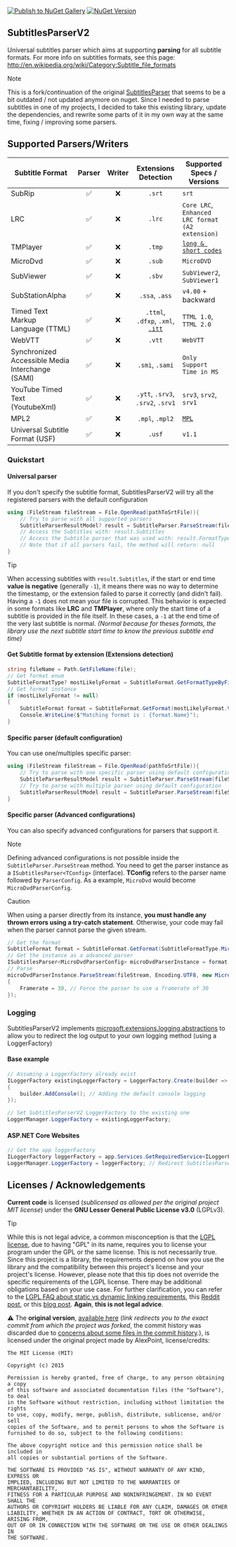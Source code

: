 [![Publish to NuGet Gallery](https://github.com/kitsumed/SubtitlesParserV2/actions/workflows/Create%20NuGet%20release.yml/badge.svg)](https://github.com/kitsumed/SubtitlesParserV2/actions/workflows/Create%20NuGet%20release.yml) [![NuGet Version](https://img.shields.io/nuget/v/SubtitlesParserV2)](https://www.nuget.org/packages/SubtitlesParserV2/)
## SubtitlesParserV2
Universal subtitles parser which aims at supporting **parsing** for all subtitle formats.
For more info on subtitles formats, see this page: http://en.wikipedia.org/wiki/Category:Subtitle_file_formats
> [!NOTE]
> This is a fork/continuation of the original [SubtitlesParser](https://github.com/AlexPoint/SubtitlesParser) that seems to be a bit outdated / not updated anymore on nuget. Since I needed to parse subtitles in one of my projects, I decided to take this existing library, update the dependencies, and rewrite some parts of it in my own way at the same time, fixing / improving some parsers.

## Supported Parsers/Writers
| Subtitle Format                         | Parser | Writer | Extensions Detection            | Supported Specs / Versions     |
|-----------------------------------------|:------:|:------:|:-------------------------------:|--------------------------------|
| SubRip                                  | ✅     | ❌     | `.srt`                         | `srt`                          |
| LRC                                     | ✅     | ❌     | `.lrc`                         | `Core LRC`, `Enhanced LRC format (A2 extension)`|
| TMPlayer                                | ✅     | ❌     | `.tmp`                         | [`long & short codes`](https://wiki.multimedia.cx/index.php/TMPlayer)|
| MicroDvd                                | ✅     | ❌     | `.sub`                         | `MicroDVD`                     |
| SubViewer                               | ✅     | ❌     | `.sbv`                         | `SubViewer2`, `SubViewer1`     |
| SubStationAlpha                         | ✅     | ❌     | `.ssa`, `.ass`                 | `v4.00` + backward             |
| Timed Text Markup Language (TTML)       | ✅     | ❌     | `.ttml`, `.dfxp`, `.xml`, [`.itt`](https://web.archive.org/web/20250304000638/https://help.apple.com/itc/filmspec/#/itc5866cbf7c)| `TTML 1.0`, `TTML 2.0`     |
| WebVTT                                  | ✅     | ❌     | `.vtt`                         | `WebVTT`                       |
| Synchronized Accessible Media Interchange (SAMI) | ✅ | ❌| `.smi`, `.sami`                | `Only Support Time in MS`      |
| YouTube Timed Text (YoutubeXml)         | ✅     | ❌     | `.ytt`, `.srv3`, `.srv2`, `.srv1` | `srv3`, `srv2`, `srv1`      |
| MPL2                                    | ✅     | ❌     | `.mpl`, `.mpl2`                | [`MPL`](https://wiki.multimedia.cx/index.php/MPL2)|
| Universal Subtitle Format (USF)         | ✅     | ❌     | `.usf`                         | `v1.1`                         |

### Quickstart
#### Universal parser

If you don't specify the subtitle format, SubtitlesParserV2 will try all the registered parsers with the default configuration

```csharp
using (FileStream fileStream = File.OpenRead(pathToSrtFile)){
	// Try to parse with all supported parsers
	SubtitleParserResultModel? result = SubtitleParser.ParseStream(fileStream, Encoding.UTF8)
	// Access the Subtitles with: result.Subtitles
	// Access the Subtitle parser that was used with: result.FormatType
	// Note that if all parsers fail, the method will return: null
}
```

> [!TIP]
> When accessing subtitles with `result.Subtitles`, if the start or end time **value is negative** (generally `-1`), it means there was no way to determine the timestamp, or the extension failed to parse it correctly (and didn't fail).
> Having a `-1` does not mean your file is corrupted. This behavior is expected in some formats like **LRC** and **TMPlayer**, where only the start time of a subtitle is provided in the file itself. In these cases, a `-1` at the end time of the very last subtitle is normal. *(Normal because for theses formats, the library use the next subtitle start time to know the previous subtitle end time)*

#### Get Subtitle format by extension (Extensions detection)

```csharp
string fileName = Path.GetFileName(file);
// Get format enum
SubtitleFormatType? mostLikelyFormat = SubtitleFormat.GetFormatTypeByFileExtensionName(Path.GetExtension(fileName).Replace(".",""));
// Get format instance
if (mostLikelyFormat != null) 
{
	SubtitleFormat format = SubtitleFormat.GetFormat(mostLikelyFormat.Value);
	Console.WriteLine($"Matching format is : {format.Name}");
}
```

#### Specific parser (default configuration)

You can use one/multiples specific parser:
```csharp
using (FileStream fileStream = File.OpenRead(pathToSrtFile)){
	// Try to parse with one specific parser using default configuration
	SubtitleParserResultModel result = SubtitleParser.ParseStream(fileStream, Encoding.UTF8, SubtitleFormatType.SubStationAlpha)
	// Try to parse with multiple parser using default configuration
	SubtitleParserResultModel result = SubtitleParser.ParseStream(fileStream, Encoding.UTF8, new[] { SubtitleFormatType.SubStationAlpha, SubtitleFormatType.LRC });
}
```
#### Specific parser (Advanced configurations)

You can also specify advanced configurations for parsers that support it.
> [!NOTE]
> Defining advanced configurations is not possible inside the `SubtitleParser.ParseStream` method. You need to get the parser instance as a `ISubtitlesParser<TConfig>` (interface).
> **TConfig** refers to the parser name followed by `ParserConfig`. As a example, `MicroDvd` would become `MicroDvdParserConfig`.

> [!CAUTION]
> When using a parser directly from its instance, **you must handle any thrown errors using a try-catch statement**. Otherwise, your code may fail when the parser cannot parse the given stream.

```csharp
// Get the format
SubtitleFormat format = SubtitleFormat.GetFormat(SubtitleFormatType.MicroDvd);
// Get the instance as a advanced parser
ISubtitlesParser<MicroDvdParserConfig> microDvdParserInstance = format.ParserInstance as ISubtitlesParser<MicroDvdParserConfig>;
// Parse
microDvdParserInstance.ParseStream(fileStream, Encoding.UTF8, new MicroDvdParserConfig() 
{
	Framerate = 30, // Force the parser to use a framerate of 30
});

```
### Logging
SubtitlesParserV2 implements [microsoft.extensions.logging.abstractions](https://www.nuget.org/packages/microsoft.extensions.logging.abstractions/) to allow you to redirect the log output to your own logging method (using a LoggerFactory)
#### Base example
```csharp
// Assuming a LoggerFactory already exist
ILoggerFactory existingLoggerFactory = LoggerFactory.Create(builder =>
{
	builder.AddConsole(); // Adding the default console logging
});

// Set SubtitlesParserV2 LoggerFactory to the existing one
LoggerManager.LoggerFactory = existingLoggerFactory;
```
#### ASP.NET Core Websites
```csharp
// Get the app loggerFactory
ILoggerFactory loggerFactory = app.Services.GetRequiredService<ILoggerFactory>();
LoggerManager.LoggerFactory = loggerFactory; // Redirect SubtitlesParserV2 logs to our LoggerFactory
```

## Licenses / Acknowledgements
**Current code** is licensed (*sublicensed as allowed per the original project MIT license*) under the **GNU Lesser General Public License v3.0** (LGPLv3).
> [!TIP]
> While this is not legal advice, a common misconception is that the [LGPL license](https://choosealicense.com/licenses/lgpl-3.0/), due to having "GPL" in its name, requires you to license your program under the GPL or the same license. This is not necessarily true. Since this project is a library,
> the requirements depend on how you use the library and the compatibility between this project's license and your project's license. However, please note that this tip does not override the specific requirements of the LGPL license. There may be
> additional obligations based on your use case. For further clarification, you can refer to the [LGPL FAQ about static vs dynamic linking requirements](https://www.gnu.org/licenses/gpl-faq.html#LGPLStaticVsDynamic), this [Reddit post](https://www.reddit.com/r/rust/comments/fevz37/comment/fjsg393/), or this [blog post](https://coding.abel.nu/2016/10/the-lgpl-license/#:~:text=LGPL%20is%20not%20%E2%80%9Ccontagious%E2%80%9D%20in,affects%20the%20component%20under%20LGPL.). **Again**, **this is not legal advice**.

⚠️ The **original version**, [available here](https://github.com/AlexPoint/SubtitlesParser/tree/3e3b97409481dccaa5bb96391d1c066cf0f2dfef) (*link redirects you to the exact commit from which the project was forked*, the commit history was discarded due to [concerns about some files in the commit history](https://github.com/kitsumed/SubtitlesParserV2/issues/1#issuecomment-2661584721).), is licensed under the original project made by AlexPoint, license/credits:
```
The MIT License (MIT)

Copyright (c) 2015

Permission is hereby granted, free of charge, to any person obtaining a copy
of this software and associated documentation files (the "Software"), to deal
in the Software without restriction, including without limitation the rights
to use, copy, modify, merge, publish, distribute, sublicense, and/or sell
copies of the Software, and to permit persons to whom the Software is
furnished to do so, subject to the following conditions:

The above copyright notice and this permission notice shall be included in
all copies or substantial portions of the Software.

THE SOFTWARE IS PROVIDED "AS IS", WITHOUT WARRANTY OF ANY KIND, EXPRESS OR
IMPLIED, INCLUDING BUT NOT LIMITED TO THE WARRANTIES OF MERCHANTABILITY,
FITNESS FOR A PARTICULAR PURPOSE AND NONINFRINGEMENT. IN NO EVENT SHALL THE
AUTHORS OR COPYRIGHT HOLDERS BE LIABLE FOR ANY CLAIM, DAMAGES OR OTHER
LIABILITY, WHETHER IN AN ACTION OF CONTRACT, TORT OR OTHERWISE, ARISING FROM,
OUT OF OR IN CONNECTION WITH THE SOFTWARE OR THE USE OR OTHER DEALINGS IN
THE SOFTWARE.
```
